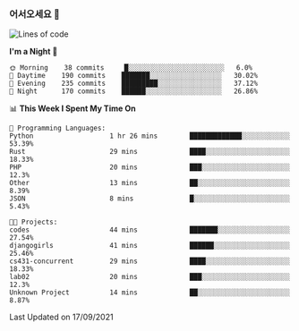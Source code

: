### 어서오세요 👋

<!--START_SECTION:waka-->
![Lines of code](https://img.shields.io/badge/From%20Hello%20World%20I%27ve%20Written-416819%20lines%20of%20code-blue)

**I'm a Night 🦉** 

```text
🌞 Morning    38 commits     █░░░░░░░░░░░░░░░░░░░░░░░░   6.0% 
🌆 Daytime    190 commits    ███████░░░░░░░░░░░░░░░░░░   30.02% 
🌃 Evening    235 commits    █████████░░░░░░░░░░░░░░░░   37.12% 
🌙 Night      170 commits    ██████░░░░░░░░░░░░░░░░░░░   26.86%

```


📊 **This Week I Spent My Time On** 

```text
💬 Programming Languages: 
Python                   1 hr 26 mins        █████████████░░░░░░░░░░░░   53.39% 
Rust                     29 mins             ████░░░░░░░░░░░░░░░░░░░░░   18.33% 
PHP                      20 mins             ███░░░░░░░░░░░░░░░░░░░░░░   12.3% 
Other                    13 mins             ██░░░░░░░░░░░░░░░░░░░░░░░   8.39% 
JSON                     8 mins              █░░░░░░░░░░░░░░░░░░░░░░░░   5.43%

🐱‍💻 Projects: 
codes                    44 mins             ███████░░░░░░░░░░░░░░░░░░   27.54% 
djangogirls              41 mins             ██████░░░░░░░░░░░░░░░░░░░   25.46% 
cs431-concurrent         29 mins             ████░░░░░░░░░░░░░░░░░░░░░   18.33% 
lab02                    20 mins             ███░░░░░░░░░░░░░░░░░░░░░░   12.3% 
Unknown Project          14 mins             ██░░░░░░░░░░░░░░░░░░░░░░░   8.87%

```


 Last Updated on 17/09/2021
<!--END_SECTION:waka-->
